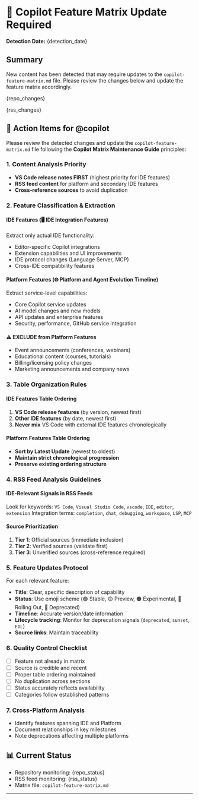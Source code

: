 # 🤖 Copilot Feature Matrix Update Required

**Detection Date:** {detection_date}

## Summary

New content has been detected that may require updates to the `copilot-feature-matrix.md` file. Please review the changes below and update the feature matrix accordingly.

{repo_changes}

{rss_changes}


## 🎯 Action Items for @copilot

Please review the detected changes and update the `copilot-feature-matrix.md` file following the **Copilot Matrix Maintenance Guide** principles:

### **1. Content Analysis Priority**
   - **VS Code release notes FIRST** (highest priority for IDE features)
   - **RSS feed content** for platform and secondary IDE features
   - **Cross-reference sources** to avoid duplication

### **2. Feature Classification & Extraction**

#### **IDE Features** (🖥️ IDE Integration Features)
Extract only actual IDE functionality:
- Editor-specific Copilot integrations
- Extension capabilities and UI improvements  
- IDE protocol changes (Language Server, MCP)
- Cross-IDE compatibility features

#### **Platform Features** (🌐 Platform and Agent Evolution Timeline)
Extract service-level capabilities:
- Core Copilot service updates
- AI model changes and new models
- API updates and enterprise features
- Security, performance, GitHub service integration

#### **⚠️ EXCLUDE from Platform Features**
- Event announcements (conferences, webinars)
- Educational content (courses, tutorials)
- Billing/licensing policy changes
- Marketing announcements and company news

### **3. Table Organization Rules**

#### **IDE Features Table Ordering**
1. **VS Code release features** (by version, newest first)
2. **Other IDE features** (by date, newest first)
3. **Never mix** VS Code with external IDE features chronologically

#### **Platform Features Table Ordering**
- **Sort by Latest Update** (newest to oldest)
- **Maintain strict chronological progression**
- **Preserve existing ordering structure**

### **4. RSS Feed Analysis Guidelines**

#### **IDE-Relevant Signals in RSS Feeds**
Look for keywords: `VS Code`, `Visual Studio Code`, `vscode`, `IDE`, `editor`, `extension`
Integration terms: `completion`, `chat`, `debugging`, `workspace`, `LSP`, `MCP`

#### **Source Prioritization**
1. **Tier 1**: Official sources (immediate inclusion)
2. **Tier 2**: Verified sources (validate first)  
3. **Tier 3**: Unverified sources (cross-reference required)

### **5. Feature Updates Protocol**

For each relevant feature:
- **Title**: Clear, specific description of capability
- **Status**: Use emoji scheme (🟢 Stable, 🟡 Preview, 🟠 Experimental, 🔵 Rolling Out, 🔴 Deprecated)
- **Timeline**: Accurate version/date information
- **Lifecycle tracking**: Monitor for deprecation signals (`deprecated`, `sunset`, `EOL`)
- **Source links**: Maintain traceability

### **6. Quality Control Checklist**
- [ ] Feature not already in matrix
- [ ] Source is credible and recent
- [ ] Proper table ordering maintained
- [ ] No duplication across sections
- [ ] Status accurately reflects availability
- [ ] Categories follow established patterns

### **7. Cross-Platform Analysis**
- Identify features spanning IDE and Platform
- Document relationships in key milestones
- Note deprecations affecting multiple platforms

## 📊 Current Status

- Repository monitoring: {repo_status}
- RSS feed monitoring: {rss_status}
- Matrix file: `copilot-feature-matrix.md`

---
